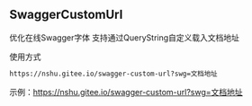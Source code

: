 ## SwaggerCustomUrl
优化在线Swagger字体
支持通过QueryString自定义载入文档地址

使用方式
``` bash
https://nshu.gitee.io/swagger-custom-url?swg=文档地址
```
示例：https://nshu.gitee.io/swagger-custom-url?swg=文档地址
